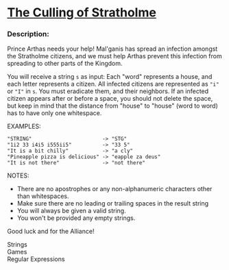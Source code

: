 <div class="w-full panel bg-ui-section"><h1><a href="https://www.codewars.com/kata/634913db7611b9003dff49ad" target="_blank">The Culling of Stratholme</a></h1><h3 class="wf-title-alt">Description:</h3><div class="markdown prose max-w-5xl mx-auto overflow-x-auto break-words" id="description"><p>Prince Arthas needs your help! Mal'ganis has spread an infection amongst the Stratholme citizens, and we must help Arthas prevent this infection from spreading to other parts of the Kingdom.</p>
<p>You will receive a string <code>s</code> as input: Each "word" represents a house, and each letter represents a citizen. All infected citizens are represented as <code>"i"</code> or <code>"I"</code> in <code>s</code>. You must eradicate them, and their neighbors. If an infected citizen appears after or before a space, you should not delete the space, but keep in mind that the distance from "house" to "house" (word to word) has to have only one whitespace. </p>
<p>EXAMPLES:</p>
<pre><code>"STRING"                       -&gt; "STG"
"1i2 33 i4i5 i555ii5"          -&gt; "33 5"
"It is a bit chilly"           -&gt; "a cly"
"Pineapple pizza is delicious" -&gt; "eapple za deus"
"It is not there"              -&gt; "not there"
</code></pre>
<p>NOTES: </p>
<ul>
<li>There are no apostrophes or any non-alphanumeric characters other than whitespaces.</li>
<li>Make sure there are no leading or trailing spaces in the result string</li>
<li>You will always be given a valid string.</li>
<li>You won't be provided any empty strings.</li>
</ul>
<p>Good luck and for the Alliance!</p>
</div><div class="pt-4 max-w-5xl mx-auto"><div class="mt-4"><span><i class="icon-moon-tag "></i></span><div class="keyword-tag">Strings</div><div class="keyword-tag">Games</div><div class="keyword-tag">Regular Expressions</div></div></div></div>